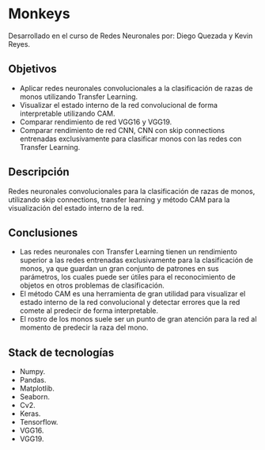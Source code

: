 # Monkeys
Desarrollado en el curso de Redes Neuronales por: Diego Quezada y Kevin Reyes.
## Objetivos
- Aplicar redes neuronales convolucionales a la clasificación de razas de monos utilizando Transfer Learning.
- Visualizar el estado interno de la red convolucional de forma interpretable utilizando CAM.
- Comparar rendimiento de red VGG16 y VGG19.
- Comparar rendimiento de red CNN, CNN con skip connections entrenadas exclusivamente para clasificar monos con las redes con Transfer Learning.

## Descripción
Redes neuronales convolucionales para la clasificación de razas de monos, utilizando skip connections, transfer learning y método CAM para la visualización del estado interno de la red.

## Conclusiones
- Las redes neuronales con Transfer Learning tienen un rendimiento superior a las redes entrenadas exclusivamente para la clasificación de monos, ya que guardan un gran conjunto de patrones en sus parámetros, los cuales puede ser útiles para el reconocimiento de objetos en otros problemas de clasificación.
- El método CAM es una herramienta de gran utilidad para visualizar el estado interno de la red convolucional y detectar errores que la red comete al predecir de forma interpretable.
- El rostro de los monos suele ser un punto de gran atención para la red al momento de predecir la raza del mono.

## Stack de tecnologías
- Numpy.
- Pandas.
- Matplotlib.
- Seaborn.
- Cv2.
- Keras.
- Tensorflow.
- VGG16.
- VGG19.